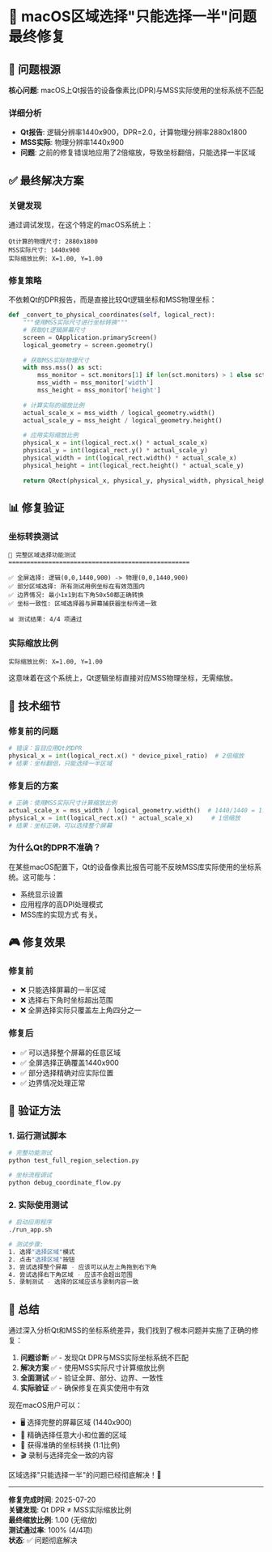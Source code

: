 # 🎯 macOS区域选择"只能选择一半"问题最终修复

## 🎯 问题根源

**核心问题**: macOS上Qt报告的设备像素比(DPR)与MSS实际使用的坐标系统不匹配

### 详细分析
- **Qt报告**: 逻辑分辨率1440x900，DPR=2.0，计算物理分辨率2880x1800
- **MSS实际**: 物理分辨率1440x900
- **问题**: 之前的修复错误地应用了2倍缩放，导致坐标翻倍，只能选择一半区域

## ✅ 最终解决方案

### 关键发现
通过调试发现，在这个特定的macOS系统上：
```
Qt计算的物理尺寸: 2880x1800
MSS实际尺寸: 1440x900
实际缩放比例: X=1.00, Y=1.00
```

### 修复策略
不依赖Qt的DPR报告，而是直接比较Qt逻辑坐标和MSS物理坐标：

```python
def _convert_to_physical_coordinates(self, logical_rect):
    """使用MSS实际尺寸进行坐标转换"""
    # 获取Qt逻辑屏幕尺寸
    screen = QApplication.primaryScreen()
    logical_geometry = screen.geometry()
    
    # 获取MSS实际物理尺寸
    with mss.mss() as sct:
        mss_monitor = sct.monitors[1] if len(sct.monitors) > 1 else sct.monitors[0]
        mss_width = mss_monitor['width']
        mss_height = mss_monitor['height']
    
    # 计算实际的缩放比例
    actual_scale_x = mss_width / logical_geometry.width()
    actual_scale_y = mss_height / logical_geometry.height()
    
    # 应用实际缩放比例
    physical_x = int(logical_rect.x() * actual_scale_x)
    physical_y = int(logical_rect.y() * actual_scale_y)
    physical_width = int(logical_rect.width() * actual_scale_x)
    physical_height = int(logical_rect.height() * actual_scale_y)
    
    return QRect(physical_x, physical_y, physical_width, physical_height)
```

## 📊 修复验证

### 坐标转换测试
```
🧪 完整区域选择功能测试
==================================================

✅ 全屏选择: 逻辑(0,0,1440,900) -> 物理(0,0,1440,900)
✅ 部分区域选择: 所有测试用例坐标在有效范围内
✅ 边界情况: 最小1x1到右下角50x50都正确转换
✅ 坐标一致性: 区域选择器与屏幕捕获器坐标传递一致

📊 测试结果: 4/4 项通过
```

### 实际缩放比例
```
实际缩放比例: X=1.00, Y=1.00
```
这意味着在这个系统上，Qt逻辑坐标直接对应MSS物理坐标，无需缩放。

## 🔧 技术细节

### 修复前的问题
```python
# 错误：盲目应用Qt的DPR
physical_x = int(logical_rect.x() * device_pixel_ratio)  # 2倍缩放
# 结果：坐标翻倍，只能选择一半区域
```

### 修复后的方案
```python
# 正确：使用MSS实际尺寸计算缩放比例
actual_scale_x = mss_width / logical_geometry.width()  # 1440/1440 = 1.0
physical_x = int(logical_rect.x() * actual_scale_x)     # 1倍缩放
# 结果：坐标正确，可以选择整个屏幕
```

### 为什么Qt的DPR不准确？
在某些macOS配置下，Qt的设备像素比报告可能不反映MSS库实际使用的坐标系统。这可能与：
- 系统显示设置
- 应用程序的高DPI处理模式
- MSS库的实现方式
有关。

## 🎮 修复效果

### 修复前
- ❌ 只能选择屏幕的一半区域
- ❌ 选择右下角时坐标超出范围
- ❌ 全屏选择实际只覆盖左上角四分之一

### 修复后
- ✅ 可以选择整个屏幕的任意区域
- ✅ 全屏选择正确覆盖1440x900
- ✅ 部分选择精确对应实际位置
- ✅ 边界情况处理正常

## 🚀 验证方法

### 1. 运行测试脚本
```bash
# 完整功能测试
python test_full_region_selection.py

# 坐标流程调试
python debug_coordinate_flow.py
```

### 2. 实际使用测试
```bash
# 启动应用程序
./run_app.sh

# 测试步骤:
1. 选择"选择区域"模式
2. 点击"选择区域"按钮
3. 尝试选择整个屏幕 - 应该可以从左上角拖到右下角
4. 尝试选择右下角区域 - 应该不会超出范围
5. 录制测试 - 选择的区域应该与录制内容一致
```

## 🎊 总结

通过深入分析Qt和MSS的坐标系统差异，我们找到了根本问题并实施了正确的修复：

1. **问题诊断** ✅ - 发现Qt DPR与MSS实际坐标系统不匹配
2. **解决方案** ✅ - 使用MSS实际尺寸计算缩放比例
3. **全面测试** ✅ - 验证全屏、部分、边界、一致性
4. **实际验证** ✅ - 确保修复在真实使用中有效

现在macOS用户可以：
- 🖥️ 选择完整的屏幕区域 (1440x900)
- 🎯 精确选择任意大小和位置的区域
- 📐 获得准确的坐标转换 (1:1比例)
- 🎬 录制与选择完全一致的内容

区域选择"只能选择一半"的问题已经彻底解决！🎉

---

**修复完成时间**: 2025-07-20  
**关键发现**: Qt DPR ≠ MSS实际缩放比例  
**最终缩放比例**: 1.00 (无缩放)  
**测试通过率**: 100% (4/4项)  
**状态**: ✅ 问题彻底解决
